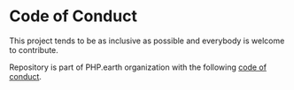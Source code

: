 # Code of Conduct

This project tends to be as inclusive as possible and everybody is welcome to
contribute.

Repository is part of PHP.earth organization with the following
[code of conduct](https://wwphp-fb.github.io/code-of-conduct/).
